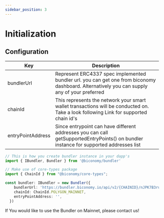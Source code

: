 ```yaml
---
sidebar_position: 3
---
```

# Initialization

## Configuration
| Key                | Description |
| -------------------| ------------- |
| bundlerUrl         | Represent ERC4337 spec implemented bundler url. you can get one from biconomy dashboard. Alternatively you can supply any of your preferred|
| chainId            | This represents the network your smart wallet transactions will be conducted on. Take a look following Link for supported chain id's |
| entryPointAddress  | Since entrypoint can have different addresses you can call getSupportedEntryPoints() on bundler instance for supported addresses list|

```typescript
// This is how you create bundler instance in your dapp's
import { IBundler, Bundler } from '@biconomy/bundler'

// Make use of core-types package
import { ChainId } from "@biconomy/core-types";

const bundler: IBundler = new Bundler({
    bundlerUrl: 'https://bundler.biconomy.io/api/v2/{CHAINID}/nJPK7B3ru.dd7f7861-190d-41bd-af80-6877f74b8f44',      
    chainId: ChainId.POLYGON_MAINNET,
    entryPointAddress: '',
  })
```

If You would like to use the Bundler on Mainnet, please contact us!